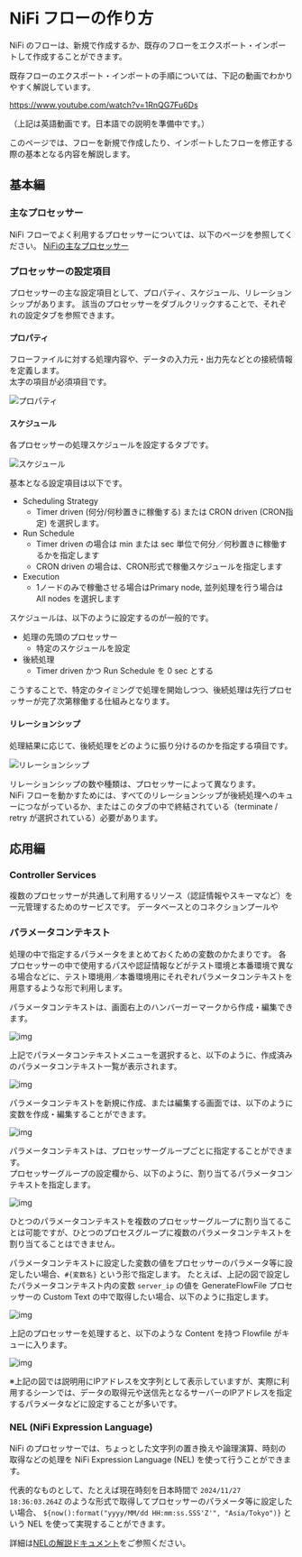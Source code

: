 # NiFi フローの作り方

NiFi のフローは、新規で作成するか、既存のフローをエクスポート・インポートして作成することができます。

既存フローのエクスポート・インポートの手順については、下記の動画でわかりやすく解説しています。

https://www.youtube.com/watch?v=1RnQG7Fu6Ds

（上記は英語動画です。日本語での説明を準備中です。）

このページでは、フローを新規で作成したり、インポートしたフローを修正する際の基本となる内容を解説します。

## 基本編

### 主なプロセッサー

NiFi フローでよく利用するプロセッサーについては、以下のページを参照してください。
[NiFiの主なプロセッサー](processors.md)

### プロセッサーの設定項目

プロセッサーの主な設定項目として、プロパティ、スケジュール、リレーションシップがあります。
該当のプロセッサーをダブルクリックすることで、それぞれの設定タブを参照できます。

#### プロパティ

フローファイルに対する処理内容や、データの入力元・出力先などとの接続情報を定義します。  
太字の項目が必須項目です。

![プロパティ](img/properties.png)

#### スケジュール

各プロセッサーの処理スケジュールを設定するタブです。

![スケジュール](img/scheduling.png)

基本となる設定項目は以下です。

- Scheduling Strategy
  - Timer driven (何分/何秒置きに稼働する) または CRON driven (CRON指定) を選択します。
- Run Schedule
  - Timer driven の場合は min または sec 単位で何分／何秒置きに稼働するかを指定します
  - CRON driven の場合は、CRON形式で稼働スケジュールを指定します
- Execution
  - 1ノードのみで稼働させる場合はPrimary node, 並列処理を行う場合は All nodes を選択します

スケジュールは、以下のように設定するのが一般的です。

- 処理の先頭のプロセッサー
  - 特定のスケジュールを設定
- 後続処理
  - Timer driven かつ Run Schedule を 0 sec とする

こうすることで、特定のタイミングで処理を開始しつつ、後続処理は先行プロセッサーが完了次第稼働する仕組みとなります。

#### リレーションシップ

処理結果に応じて、後続処理をどのように振り分けるのかを指定する項目です。

![リレーションシップ](img/relationships.png)

リレーションシップの数や種類は、プロセッサーによって異なります。  
NiFi フローを動かすためには、すべてのリレーションシップが後続処理へのキューにつながっているか、またはこのタブの中で終結されている（terminate / retry が選択されている）必要があります。

## 応用編

### Controller Services

複数のプロセッサーが共通して利用するリソース（認証情報やスキーマなど）を一元管理するためのサービスです。
データベースとのコネクションプールや

### パラメータコンテキスト

処理の中で指定するパラメータをまとめておくための変数のかたまりです。
各プロセッサーの中で使用するパスや認証情報などがテスト環境と本番環境で異なる場合などに、テスト環境用／本番環境用にそれぞれパラメータコンテキストを用意するような形で利用します。

パラメータコンテキストは、画面右上のハンバーガーマークから作成・編集できます。

![img](img/param_context.png)

上記でパラメータコンテキストメニューを選択すると、以下のように、作成済みのパラメータコンテキスト一覧が表示されます。  

![img](img/param_context_list.png)

パラメータコンテキストを新規に作成、または編集する画面では、以下のように変数を作成・編集することができます。

![img](img/param_context_details.png)

パラメータコンテキストは、プロセッサーグループごとに指定することができます。  
プロセッサーグループの設定欄から、以下のように、割り当てるパラメータコンテキストを指定します。

![img](img/specify_param_context.png)

ひとつのパラメータコンテキストを複数のプロセッサーグループに割り当てることは可能ですが、ひとつのプロセスグループに複数のパラメータコンテキストを割り当てることはできません。

パラメータコンテキストに設定した変数の値をプロセッサーのパラメータ等に設定したい場合、`#{変数名}` という形で指定します。
たとえば、上記の図で設定したパラメータコンテキスト内の変数 `server_ip` の値を GenerateFlowFile プロセッサーの Custom Text の中で取得したい場合、以下のように指定します。

![img](img/retrieve_param_context.png)

上記のプロセッサーを処理すると、以下のような Content を持つ Flowfile がキューに入ります。

![img](img/param_context_value.png)

※上記の図では説明用にIPアドレスを文字列として表示していますが、実際に利用するシーンでは、データの取得元や送信先となるサーバーのIPアドレスを指定するパラメータなどに設定することが多いです。

### NEL (NiFi Expression Language)

NiFi のプロセッサーでは、ちょっとした文字列の置き換えや論理演算、時刻の取得などの処理を NiFi Expression Language (NEL) を使って行うことができます。  

代表的なものとして、たとえば現在時刻を日本時間で `2024/11/27 18:36:03.264Z` のような形式で取得してプロセッサーのパラメータ等に設定したい場合、 `${now():format("yyyy/MM/dd HH:mm:ss.SSS'Z'", "Asia/Tokyo")}` という NEL を使って実現することができます。

詳細は[NELの解説ドキュメント](https://nifi.apache.org/docs/nifi-docs/html/expression-language-guide.html)をご参照ください。
